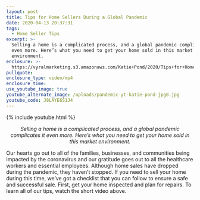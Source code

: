 ```yaml
---
layout: post
title: Tips for Home Sellers During a Global Pandemic
date: 2020-04-13 20:37:31
tags:
  - Home Seller Tips
excerpt: >-
  Selling a home is a complicated process, and a global pandemic complicates it
  even more. Here’s what you need to get your home sold in this market
  environment.
enclosure: >-
  https://vyralmarketing.s3.amazonaws.com/Katie+Pond/2020/Tips+for+Home+Sellers+During+a+Global+Pandemic.mp4
pullquote:
enclosure_type: video/mp4
enclosure_time:
use_youtube_image: true
youtube_alternate_image: /uploads/pandemic-yt-katie-pond-jpg0.jpg
youtube_code: J8LAYE6S1J4
---
```


{% include youtube.html %}

<p style="text-align:center"><em>Selling a home is a complicated process, and a global pandemic complicates it even more. Here’s what you need to get your home sold in this market environment.</em></p>

Our hearts go out to all of the families, businesses, and communities being impacted by the coronavirus and our gratitude goes out to all the healthcare workers and essential employees. Although home sales have dropped during the pandemic, they haven’t stopped. If you need to sell your home during this time, we’ve got a checklist that you can follow to ensure a safe and successful sale. First, get your home inspected and plan for repairs. To learn all of our tips, watch the short video above.